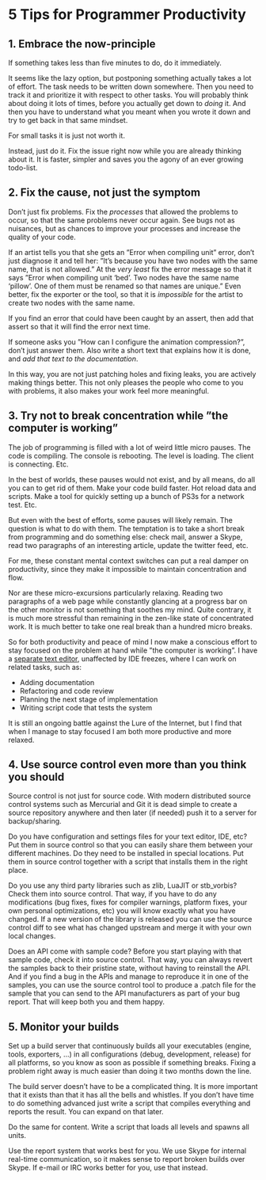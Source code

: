 # 5 Tips for Programmer Productivity

## 1. Embrace the now-principle

If something takes less than five minutes to do, do it immediately.

It seems like the lazy option, but postponing something actually takes a lot of effort. The task needs to be written down somewhere. Then you need to track it and prioritize it with respect to other tasks. You will probably think about doing it lots of times, before you actually get down to *doing* it. And then you have to understand what you meant when you wrote it down and try to get back in that same mindset.

For small tasks it is just not worth it.

Instead, just do it. Fix the issue right now while you are already thinking about it. It is faster, simpler and saves you the agony of an ever growing todo-list.

## 2. Fix the cause, not just the symptom

Don’t just fix problems. Fix the *processes* that allowed the problems to occur, so that the same problems never occur again. See bugs not as nuisances, but as chances to improve your processes and increase the quality of your code.

If an artist tells you that she gets an ”Error when compiling unit” error, don’t just diagnose it and tell her: ”It’s because you have two nodes with the same name, that is not allowed.” At the *very least* fix the error message so that it says ”Error when compiling unit ‘bed’. Two nodes have the same name ‘pillow’. One of them must be renamed so that names are unique.” Even better, fix the exporter or the tool, so that it is *impossible* for the artist to create two nodes with the same name.

If you find an error that could have been caught by an assert, then add that assert so that it will find the error next time.

If someone asks you ”How can I configure the animation compression?”, don’t just answer them. Also write a short text that explains how it is done, and *add that text to the documentation*.

In this way, you are not just patching holes and fixing leaks, you are actively making things better. This not only pleases the people who come to you with problems, it also makes your work feel more meaningful.

## 3. Try not to break concentration while ”the computer is working”

The job of programming is filled with a lot of weird little micro pauses. The code is compiling. The console is rebooting. The level is loading. The client is connecting. Etc.

In the best of worlds, these pauses would not exist, and by all means, do all you can to get rid of them. Make your code build faster. Hot reload data and scripts. Make a tool for quickly setting up a bunch of PS3s for a network test. Etc.

But even with the best of efforts, some pauses will likely remain. The question is what to do with them. The temptation is to take a short break from programming and do something else: check mail, answer a Skype, read two paragraphs of an interesting article, update the twitter feed, etc.

For me, these constant mental context switches can put a real damper on productivity, since they make it impossible to maintain concentration and flow.

Nor are these micro-excursions particularly relaxing. Reading two paragraphs of a web page while constantly glancing at a progress bar on the other monitor is not something that soothes my mind. Quite contrary, it is much more stressful than remaining in the zen-like state of concentrated work. It is much better to take one real break than a hundred micro breaks.

So for both productivity and peace of mind I now make a conscious effort to stay focused on the problem at hand while ”the computer is working”. I have a [separate text editor](http://www.sublimetext.com/2), unaffected by IDE freezes, where I can work on related tasks, such as:

* Adding documentation
* Refactoring and code review
* Planning the next stage of implementation
* Writing script code that tests the system

It is still an ongoing battle against the Lure of the Internet, but I find that when I manage to stay focused I am both more productive and more relaxed.

## 4. Use source control even more than you think you should

Source control is not just for source code. With modern distributed source control systems such as Mercurial and Git it is dead simple to create a source repository anywhere and then later (if needed) push it to a server for backup/sharing.

Do you have configuration and settings files for your text editor, IDE, etc? Put them in source control so that you can easily share them between your different machines. Do they need to be installed in special locations. Put them in source control together with a script that installs them in the right place.

Do you use any third party libraries such as zlib, LuaJIT or stb_vorbis? Check them into source control. That way, if you have to do any modifications (bug fixes, fixes for compiler warnings, platform fixes, your own personal optimizations, etc) you will know exactly what you have changed. If a new version of the library is released you can use the source control diff to see what has changed upstream and merge it with your own local changes.

Does an API come with sample code? Before you start playing with that sample code, check it into source control. That way, you can always revert the samples back to their pristine state, without having to reinstall the API. And if you find a bug in the APIs and manage to reproduce it in one of the samples, you can use the source control tool to produce a .patch file for the sample that you can send to the API manufacturers as part of your bug report. That will keep both you and them happy.

## 5. Monitor your builds

Set up a build server that continuously builds all your executables (engine, tools, exporters, ...) in all configurations (debug, development, release) for all platforms, so you know as soon as possible if something breaks. Fixing a problem right away is much easier than doing it two months down the line.

The build server doesn’t have to be a complicated thing. It is more important that it exists than that it has all the bells and whistles. If you don’t have time to do something advanced just write a script that compiles everything and reports the result. You can expand on that later.

Do the same for content. Write a script that loads all levels and spawns all units.

Use the report system that works best for you. We use Skype for internal real-time communication, so it makes sense to report broken builds over Skype. If e-mail or IRC works better for you, use that instead.
